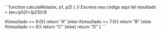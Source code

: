 ´´´function calculaNota(ex, p1, p2) {
  // Escreva seu código aqui let resultado = (ex+(p1*2)+(p2*3))/6
  
  if(resultado >= 9.0){
    return "A"
  }else if(resultado >= 7.5){
    return "B"
  }else if(resultado >= 6){
    return "C"
  }else{
    return "D"
  }
  ´´´